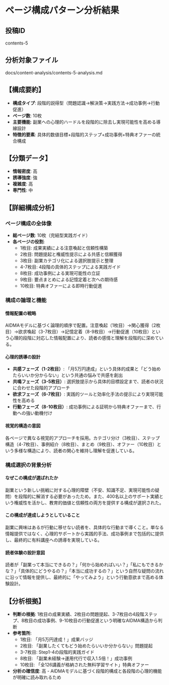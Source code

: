 # ページ構成パターン分析結果

## 投稿ID
contents-5

## 分析対象ファイル
docs/content-analysis/contents-5-analysis.md

## 【構成要約】
- **構成タイプ**: 段階的説得型（問題認識→解決策→実践方法→成功事例→行動促進）
- **ページ数**: 10枚
- **主要機能**: 副業への心理的ハードルを段階的に除去し実現可能性を高める導線設計
- **特徴的要素**: 具体的数値目標+段階的ステップ+成功事例+特典オファーの統合構成

## 【分類データ】
- **情報密度**: 高
- **誘導強度**: 強
- **複雑度**: 高
- **専門性**: 中

## 【詳細構成分析】

### ページ構成の全体像
- **総ページ数**: 10枚（完結型実践ガイド）
- **各ページの役割**:
  - 1枚目: 成果実績による注意喚起と信頼性構築
  - 2枚目: 問題提起と権威性提示による共感と信頼獲得
  - 3枚目: 副業カテゴリ化による選択肢提示と整理
  - 4-7枚目: 4段階の具体的ステップによる実践ガイド
  - 8枚目: 成功事例による実現可能性の立証
  - 9枚目: 要点まとめによる記憶定着と次への期待感
  - 10枚目: 特典オファーによる即時行動促進

### 構成の論理と機能

#### 情報配置の戦略
AIDMAモデルに基づく論理的順序で配置。注意喚起（1枚目）→関心獲得（2枚目）→欲求喚起（3-7枚目）→記憶定着（8-9枚目）→行動促進（10枚目）という心理的段階に対応した情報配置により、読者の感情と理解を段階的に深めている。

#### 心理的誘導の設計
- **共感フェーズ（1-2枚目）**: 「月5万円達成」という具体的成果と「どう始めたらいいか分からない」という共通の悩みで共感を創出
- **共鳴フェーズ（3-5枚目）**: 選択肢提示から具体的目標設定まで、読者の状況に合わせた段階的アプローチ
- **欲求フェーズ（6-7枚目）**: 実践的ツールと効率化手法の提示により実現可能性を高める
- **行動フェーズ（8-10枚目）**: 成功事例による証明から特典オファーまで、行動への強い動機付け

#### 視覚的構造の意図
各ページで異なる視覚的アプローチを採用。カテゴリ分け（3枚目）、ステップ構造（4-7枚目）、事例紹介（8枚目）、まとめ（9枚目）、オファー（10枚目）という多様な構造により、読者の関心を維持し理解を促進している。

### 構成選択の背景分析

#### なぜこの構成が選ばれたか
副業という新しい挑戦に対する心理的障壁（不安、知識不足、実現可能性の疑問）を段階的に解消する必要があったため。また、400名以上のサポート実績という権威性を活かし、教育的価値と信頼性の両方を提供する構成が選択された。

#### この構成が達成しようとしていること
副業に興味はあるが行動に移せない読者を、具体的な行動まで導くこと。単なる情報提供ではなく、心理的サポートから実践的手法、成功事例まで包括的に提供し、最終的に有料講座への誘導を実現している。

#### 読者体験の設計意図
読者が「副業って本当にできるの？」「何から始めればいい？」「私にもできるかな？」「具体的にどうやるの？」「本当に成功するの？」という自然な疑問の流れに沿って情報を提供し、最終的に「やってみよう」という行動意欲まで高める体験設計。

## 【分析根拠】
- **判断の根拠**: 1枚目の成果実績、2枚目の問題提起、3-7枚目の4段階ステップ、8枚目の成功事例、9-10枚目の行動促進という明確なAIDMA構造から判断
- **参考箇所**: 
  - 1枚目: 「月5万円達成！」成果バッジ
  - 2枚目: 「副業したくてもどう始めたらいいか分からない」問題提起
  - 3-7枚目: Step1-4の段階的実践ガイド
  - 8枚目: 「副業未経験→運用代行で収入1.5倍！」成功事例
  - 10枚目: 「全126講義が格納された無料学習サイト」特典オファー
- **分析の確信度**: 高 - AIDMAモデルに基づく段階的構成と各段階の心理的機能が明確に読み取れるため